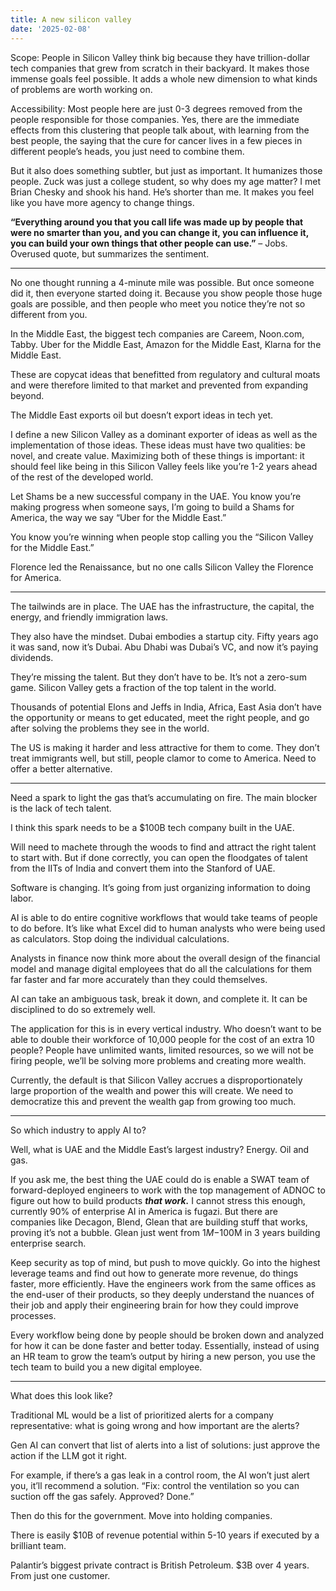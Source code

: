```yaml
---
title: A new silicon valley
date: '2025-02-08'
---
```


Scope: People in Silicon Valley think big because they have trillion-dollar tech companies that grew from scratch in their backyard. It makes those immense goals feel possible. It adds a whole new dimension to what kinds of problems are worth working on.

Accessibility: Most people here are just 0-3 degrees removed from the people responsible for those companies. Yes, there are the immediate effects from this clustering that people talk about, with learning from the best people, the saying that the cure for cancer lives in a few pieces in different people’s heads, you just need to combine them.  

But it also does something subtler, but just as important. It humanizes those people. Zuck was just a college student, so why does my age matter? I met Brian Chesky and shook his hand. He’s shorter than me. It makes you feel like you have more agency to change things.  

**“Everything around you that you call life was made up by people that were no smarter than you, and you can change it, you can influence it, you can build your own things that other people can use.”** – Jobs. Overused quote, but summarizes the sentiment.  

---

No one thought running a 4-minute mile was possible. But once someone did it, then everyone started doing it. Because you show people those huge goals are possible, and then people who meet you notice they’re not so different from you.  

In the Middle East, the biggest tech companies are Careem, Noon.com, Tabby. Uber for the Middle East, Amazon for the Middle East, Klarna for the Middle East.  

These are copycat ideas that benefitted from regulatory and cultural moats and were therefore limited to that market and prevented from expanding beyond.  

The Middle East exports oil but doesn’t export ideas in tech yet.  

I define a new Silicon Valley as a dominant exporter of ideas as well as the implementation of those ideas. These ideas must have two qualities: be novel, and create value. Maximizing both of these things is important: it should feel like being in this Silicon Valley feels like you’re 1-2 years ahead of the rest of the developed world.  

Let Shams be a new successful company in the UAE. You know you’re making progress when someone says, I’m going to build a Shams for America, the way we say “Uber for the Middle East.”  

You know you’re winning when people stop calling you the “Silicon Valley for the Middle East.”  

Florence led the Renaissance, but no one calls Silicon Valley the Florence for America.  

---

The tailwinds are in place. The UAE has the infrastructure, the capital, the energy, and friendly immigration laws.  

They also have the mindset. Dubai embodies a startup city. Fifty years ago it was sand, now it’s Dubai. Abu Dhabi was Dubai’s VC, and now it’s paying dividends.  

They’re missing the talent. But they don’t have to be. It’s not a zero-sum game. Silicon Valley gets a fraction of the top talent in the world.  

Thousands of potential Elons and Jeffs in India, Africa, East Asia don’t have the opportunity or means to get educated, meet the right people, and go after solving the problems they see in the world.  

The US is making it harder and less attractive for them to come. They don’t treat immigrants well, but still, people clamor to come to America. Need to offer a better alternative.  

---

Need a spark to light the gas that’s accumulating on fire. The main blocker is the lack of tech talent.  

I think this spark needs to be a $100B tech company built in the UAE.  

Will need to machete through the woods to find and attract the right talent to start with. But if done correctly, you can open the floodgates of talent from the IITs of India and convert them into the Stanford of UAE.  

Software is changing. It’s going from just organizing information to doing labor.  

AI is able to do entire cognitive workflows that would take teams of people to do before. It’s like what Excel did to human analysts who were being used as calculators. Stop doing the individual calculations.  

Analysts in finance now think more about the overall design of the financial model and manage digital employees that do all the calculations for them far faster and far more accurately than they could themselves.  

AI can take an ambiguous task, break it down, and complete it. It can be disciplined to do so extremely well.  

The application for this is in every vertical industry. Who doesn’t want to be able to double their workforce of 10,000 people for the cost of an extra 10 people? People have unlimited wants, limited resources, so we will not be firing people, we’ll be solving more problems and creating more wealth.  

Currently, the default is that Silicon Valley accrues a disproportionately large proportion of the wealth and power this will create. We need to democratize this and prevent the wealth gap from growing too much.  

---

So which industry to apply AI to?  

Well, what is UAE and the Middle East’s largest industry? Energy. Oil and gas.  

If you ask me, the best thing the UAE could do is enable a SWAT team of forward-deployed engineers to work with the top management of ADNOC to figure out how to build products ***that work.*** I cannot stress this enough, currently 90% of enterprise AI in America is fugazi. But there are companies like Decagon, Blend, Glean that are building stuff that works, proving it’s not a bubble. Glean just went from $1M-$100M in 3 years building enterprise search.  

Keep security as top of mind, but push to move quickly. Go into the highest leverage teams and find out how to generate more revenue, do things faster, more efficiently. Have the engineers work from the same offices as the end-user of their products, so they deeply understand the nuances of their job and apply their engineering brain for how they could improve processes.  

Every workflow being done by people should be broken down and analyzed for how it can be done faster and better today. Essentially, instead of using an HR team to grow the team’s output by hiring a new person, you use the tech team to build you a new digital employee.  

---

What does this look like?  

Traditional ML would be a list of prioritized alerts for a company representative: what is going wrong and how important are the alerts?  

Gen AI can convert that list of alerts into a list of solutions: just approve the action if the LLM got it right.  

For example, if there’s a gas leak in a control room, the AI won’t just alert you, it’ll recommend a solution. “Fix: control the ventilation so you can suction off the gas safely. Approved? Done.”  

Then do this for the government. Move into holding companies.  

There is easily $10B of revenue potential within 5-10 years if executed by a brilliant team.  

Palantir’s biggest private contract is British Petroleum. $3B over 4 years. From just one customer.